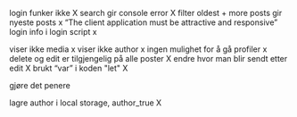 login funker ikke X
search gir console error X
filter oldest + more posts gir nyeste posts x
“The client application must be attractive and responsive”
login info i login script x
 
viser ikke media x
viser ikke author x
ingen mulighet for å gå profiler x
delete og edit er tilgjengelig på alle poster  X
endre hvor man blir sendt etter edit X
brukt “var” i koden "let" X

gjøre det penere

lagre author i local storage, author_true X